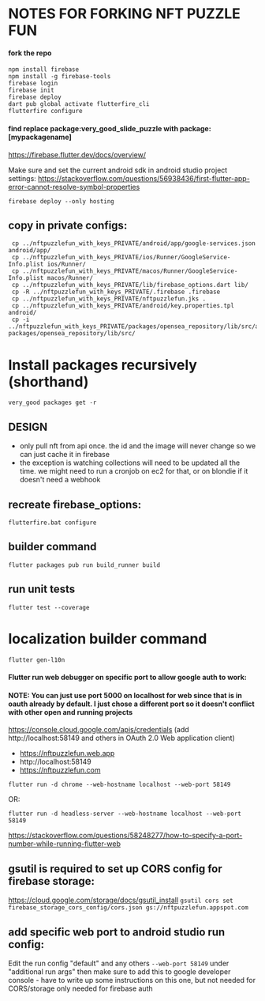 # NOTES FOR FORKING NFT PUZZLE FUN
#### fork the repo
```
npm install firebase
npm install -g firebase-tools
firebase login
firebase init
firebase deploy
dart pub global activate flutterfire_cli
flutterfire configure
```

#### find replace package:very_good_slide_puzzle with package:[mypackagename]

https://firebase.flutter.dev/docs/overview/

Make sure and set the current android sdk in android studio project settings: https://stackoverflow.com/questions/56938436/first-flutter-app-error-cannot-resolve-symbol-properties

```
firebase deploy --only hosting
```


## copy in private configs:
```
 cp ../nftpuzzlefun_with_keys_PRIVATE/android/app/google-services.json android/app/
 cp ../nftpuzzlefun_with_keys_PRIVATE/ios/Runner/GoogleService-Info.plist ios/Runner/
 cp ../nftpuzzlefun_with_keys_PRIVATE/macos/Runner/GoogleService-Info.plist macos/Runner/
 cp ../nftpuzzlefun_with_keys_PRIVATE/lib/firebase_options.dart lib/
 cp -R ../nftpuzzlefun_with_keys_PRIVATE/.firebase .firebase
 cp ../nftpuzzlefun_with_keys_PRIVATE/nftpuzzlefun.jks .
 cp ../nftpuzzlefun_with_keys_PRIVATE/android/key.properties.tpl android/
 cp -i ../nftpuzzlefun_with_keys_PRIVATE/packages/opensea_repository/lib/src/api_key.dart packages/opensea_repository/lib/src/
```

# Install packages recursively (shorthand)
```very_good packages get -r```

## DESIGN
- only pull nft from api once. the id and the image will never change so we can just cache it in firebase
- the exception is watching collections will need to be updated all the time. we might need to run a cronjob on ec2 for that, or on blondie if it doesn't need a webhook

## recreate firebase_options:
```
flutterfire.bat configure
```

## builder command
```
flutter packages pub run build_runner build
```

## run unit tests
```
flutter test --coverage
```

# localization builder command
```
flutter gen-l10n
```

#### Flutter run web debugger on specific port to allow google auth to work:
#### NOTE: You can just use port 5000 on localhost for web since that is in oauth already by default. I just chose a different port so it doesn't conflict with other open and running projects
https://console.cloud.google.com/apis/credentials (add http://localhost:58149 and others in OAuth 2.0 Web application client)
- https://nftpuzzlefun.web.app
- http://localhost:58149
- https://nftpuzzlefun.com
```
flutter run -d chrome --web-hostname localhost --web-port 58149
```
OR:
```
flutter run -d headless-server --web-hostname localhost --web-port 58149
```
https://stackoverflow.com/questions/58248277/how-to-specify-a-port-number-while-running-flutter-web

## gsutil is required to set up CORS config for firebase storage:
https://cloud.google.com/storage/docs/gsutil_install
```gsutil cors set firebase_storage_cors_config/cors.json gs://nftpuzzlefun.appspot.com```

## add specific web port to android studio run config:
Edit the run config "default" and any others
```--web-port 58149```
under "additional run args"
then make sure to add this to google developer console - have to write up some instructions on this one, but not needed for CORS/storage only needed for firebase auth
